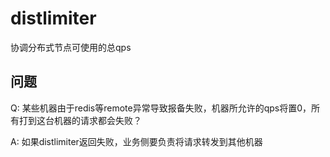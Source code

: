# distlimiter
协调分布式节点可使用的总qps

## 问题
Q: 某些机器由于redis等remote异常导致报备失败，机器所允许的qps将置0，所有打到这台机器的请求都会失败？

A: 如果distlimiter返回失败，业务侧要负责将请求转发到其他机器